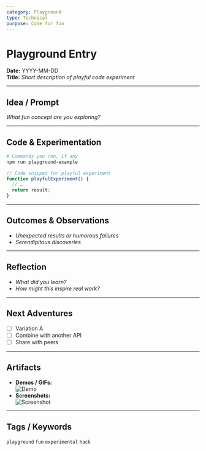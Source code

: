 ```yaml
---
category: Playground
type: Technical
purpose: Code for fun
---
```


# Playground Entry

**Date:** YYYY-MM-DD  
**Title:** _Short description of playful code experiment_

---

## Idea / Prompt
_What fun concept are you exploring?_

---

## Code & Experimentation
```bash
# Commands you ran, if any
npm run playground-example
```

```js
// Code snippet for playful experiment
function playfulExperiment() {
  // …
  return result;
}
```

---

## Outcomes & Observations
- _Unexpected results or humorous failures_  
- _Serendipitous discoveries_

---

## Reflection
- _What did you learn?_  
- _How might this inspire real work?_

---

## Next Adventures
- [ ] Variation A  
- [ ] Combine with another API  
- [ ] Share with peers

---

## Artifacts
- **Demos / GIFs:**  
  ![Demo](path/to/demo.gif)  
- **Screenshots:**  
  ![Screenshot](path/to/image.png)

---

## Tags / Keywords
`playground` `fun` `experimental` `hack`
